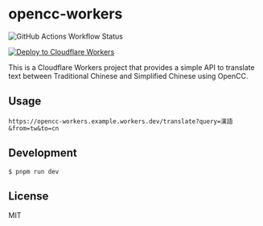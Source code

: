 # opencc-workers

![GitHub Actions Workflow Status](https://img.shields.io/github/actions/workflow/status/rwv/opencc-workers/deploy.yml)


[![Deploy to Cloudflare Workers](https://deploy.workers.cloudflare.com/button)](https://deploy.workers.cloudflare.com/?url=https://github.com/rwv/opencc-workers)

This is a Cloudflare Workers project that provides a simple API to translate text between Traditional Chinese and Simplified Chinese using OpenCC.

## Usage

```
https://opencc-workers.example.workers.dev/translate?query=漢語&from=tw&to=cn
```

## Development

```
$ pnpm run dev
```

## License

MIT
